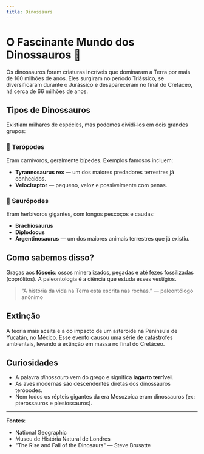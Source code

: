 ```yaml
---
title: Dinossaurs
---
```


# O Fascinante Mundo dos Dinossauros 🦖

Os dinossauros foram criaturas incríveis que dominaram a Terra por mais de 160 milhões de anos. Eles surgiram no período Triássico, se diversificaram durante o Jurássico e desapareceram no final do Cretáceo, há cerca de 66 milhões de anos.

## Tipos de Dinossauros

Existiam milhares de espécies, mas podemos dividi-los em dois grandes grupos:

### 🥩 Terópodes

Eram carnívoros, geralmente bípedes. Exemplos famosos incluem:

- **Tyrannosaurus rex** — um dos maiores predadores terrestres já conhecidos.
- **Velociraptor** — pequeno, veloz e possivelmente com penas.

### 🌿 Saurópodes

Eram herbívoros gigantes, com longos pescoços e caudas:

- **Brachiosaurus**
- **Diplodocus**
- **Argentinosaurus** — um dos maiores animais terrestres que já existiu.

## Como sabemos disso?

Graças aos **fósseis**: ossos mineralizados, pegadas e até fezes fossilizadas (coprólitos). A paleontologia é a ciência que estuda esses vestígios.

> “A história da vida na Terra está escrita nas rochas.” — paleontólogo anônimo

## Extinção

A teoria mais aceita é a do impacto de um asteroide na Península de Yucatán, no México. Esse evento causou uma série de catástrofes ambientais, levando à extinção em massa no final do Cretáceo.

## Curiosidades

- A palavra _dinossauro_ vem do grego e significa **lagarto terrível**.
- As aves modernas são descendentes diretas dos dinossauros terópodes.
- Nem todos os répteis gigantes da era Mesozoica eram dinossauros (ex: pterossauros e plesiossauros).

---

**Fontes**:

- National Geographic
- Museu de História Natural de Londres
- "The Rise and Fall of the Dinosaurs" — Steve Brusatte
